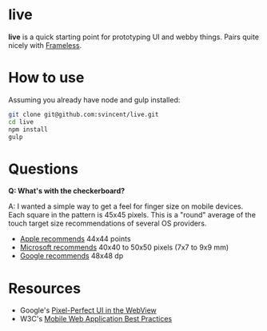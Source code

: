 # live

**live** is a quick starting point for prototyping UI and webby things. Pairs quite nicely with [Frameless](http://stakes.github.io/Frameless/).


# How to use

Assuming you already have node and gulp installed:

```bash
git clone git@github.com:svincent/live.git
cd live
npm install
gulp
```


# Questions

**Q: What's with the checkerboard?**

A: I wanted a simple way to get a feel for finger size on mobile devices. Each square in the pattern is 45x45 pixels. This is a "round" average of the touch target size recommendations of several OS providers.

* [Apple recommends](https://developer.apple.com/library/ios/documentation/UserExperience/Conceptual/MobileHIG/Controls.html) 44x44 points
* [Microsoft recommends](https://msdn.microsoft.com/en-us/library/windows/apps/hh465415.aspx) 40x40 to 50x50 pixels (7x7 to 9x9 mm)
* [Google recommends](http://developer.android.com/design/patterns/accessibility.html) 48x48 dp


# Resources
* Google's [Pixel-Perfect UI in the WebView](https://developer.chrome.com/multidevice/webview/pixelperfect)
* W3C's [Mobile Web Application Best Practices](http://www.w3.org/TR/mwabp/)
